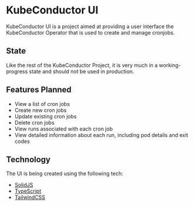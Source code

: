 # KubeConductor UI

KubeConductor UI is a project aimed at providing a user interface the KubeConductor Operator that is used to create and manage cronjobs.

## State

Like the rest of the KubeConductor Project, it is very much in a working-progress state and should not be used in production.

## Features Planned

- View a list of cron jobs
- Create new cron jobs
- Update existing cron jobs
- Delete cron jobs
- View runs associated with each cron job
- View detailed information about each run, including pod details and exit codes

## Technology

The UI is being created using the following tech:

- [SolidJS](https://www.solidjs.com/)
- [TypeScript](https://www.typescriptlang.org/)
- [TailwindCSS](https://tailwindcss.com/)
